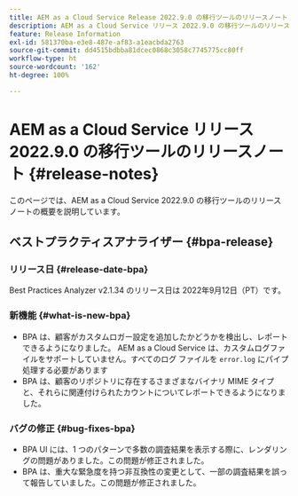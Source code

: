 ```yaml
---
title: AEM as a Cloud Service Release 2022.9.0 の移行ツールのリリースノート
description: AEM as a Cloud Service リリース 2022.9.0 の移行ツールのリリースノート
feature: Release Information
exl-id: 581370ba-e3e8-487e-af83-a1eacbda2763
source-git-commit: dd4515bdbba81dcec0868c3058c7745775cc80ff
workflow-type: ht
source-wordcount: '162'
ht-degree: 100%

---
```


# AEM as a Cloud Service リリース 2022.9.0 の移行ツールのリリースノート {#release-notes}

このページでは、AEM as a Cloud Service 2022.9.0 の移行ツールのリリースノートの概要を説明しています。

## ベストプラクティスアナライザー {#bpa-release}

### リリース日 {#release-date-bpa}

Best Practices Analyzer v2.1.34 のリリース日は 2022年9月12日（PT）です。

### 新機能 {#what-is-new-bpa}

* BPA は、顧客がカスタムロガー設定を追加したかどうかを検出し、レポートできるようになりました。 AEM as a Cloud Service は、カスタムログファイルをサポートしていません。すべてのログ ファイルを `error.log` にパイプ処理する必要があります
* BPA は、顧客のリポジトリに存在するさまざまなバイナリ MIME タイプと、それらに関連付けられたカウントについてレポートできるようになりました。

### バグの修正 {#bug-fixes-bpa}

* BPA UI には、1 つのパターンで多数の調査結果を表示する際に、レンダリングの問題がありました。この問題が修正されました。
* BPA は、重大な緊急度を持つ非互換性の変更として、一部の調査結果を誤って報告していました。この問題が修正されました。

